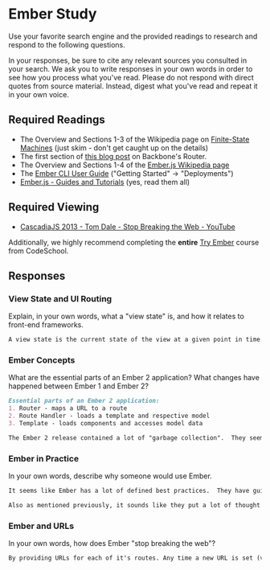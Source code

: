# Ember Study

Use your favorite search engine and the provided readings to research and
respond to the following questions.

In your responses, be sure to cite any relevant sources you consulted in your
search. We ask you to write responses in your own words in order to see how you
process what you've read. Please do not respond with direct quotes from source
material. Instead, digest what you've read and repeat it in your own voice.

## Required Readings

-   The Overview and Sections 1-3 of the Wikipedia page on [Finite-State Machines](https://en.wikipedia.org/wiki/Finite-state_machine)
    (just skim - don't get caught up on the details)
-   The first section of [this blog post](http://pragmatic-backbone.com/routing-and-controllers) on
    Backbone's Router.
-   The Overview and Sections 1-4 of the [Ember.js Wikipedia page](https://en.wikipedia.org/wiki/Ember.js)
-   The [Ember CLI User Guide](http://ember-cli.com/user-guide/)
    ("Getting Started" -> "Deployments")
-   [Ember.js - Guides and Tutorials](https://guides.emberjs.com/v2.4.0/) (yes,
    read them all)

## Required Viewing

-   [CascadiaJS 2013 - Tom Dale - Stop Breaking the Web - YouTube](https://www.youtube.com/watch?v=BQ6at0addi4)

Additionally, we highly recommend completing the **entire** [Try
Ember](https://www.codeschool.com/courses/try-ember) course from CodeSchool.

## Responses

### View State and UI Routing

Explain, in your own words, what a "view state" is, and how it relates to
 front-end frameworks.

```md
A view state is the current state of the view at a given point in time. A front-end framework updates the view state based on user interaction.
```

### Ember Concepts

What are the essential parts of an Ember 2 application?
What changes have happened between Ember 1 and Ember 2?

```md
Essential parts of an Ember 2 application:
1. Router - maps a URL to a route
2. Route Handler - loads a template and respective model
3. Template - loads components and accesses model data

The Ember 2 release contained a lot of "garbage collection".  They seemed to do a good job of releasing periodic updates to make it easier for developers to update their code in small areas at a time.  So in Ember 2 they cleaned up a lot of the old code that was no longer supported.
```

### Ember in Practice

In your own words, describe why someone would use Ember.

```md
It seems like Ember has a lot of defined best practices.  They have guides designed to help you get a new app setup and a lot of documentation surrounding naming conventions, etc.  They also have built in best practices that will warn you when you're not following them.  Some of it sounds a bit like Rails as well where it can save you from writing a lot of boilerplate code.

Also as mentioned previously, it sounds like they put a lot of thought into how to upgrade Ember without causing developers to completely re-write their apps to make use of the new version (unlike Angular).
```

### Ember and URLs

In your own words, how does Ember "stop breaking the web"?

```md
By providing URLs for each of it's routes. Any time a new URL is set (via page load, back button, etc.), the router maps the current URL to a route handler.
```
